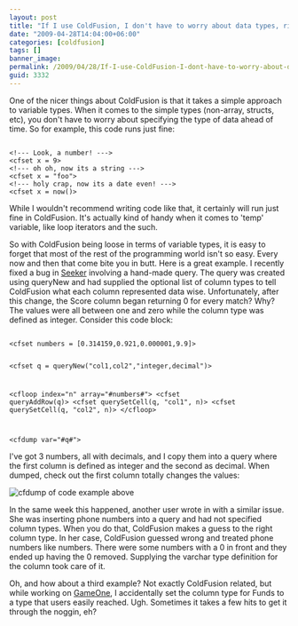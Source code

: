```yaml
---
layout: post
title: "If I use ColdFusion, I don't have to worry about data types, right?"
date: "2009-04-28T14:04:00+06:00"
categories: [coldfusion]
tags: []
banner_image: 
permalink: /2009/04/28/If-I-use-ColdFusion-I-dont-have-to-worry-about-data-types-right
guid: 3332
---
```


One of the nicer things about ColdFusion is that it takes a simple approach to variable types. When it comes to the simple types (non-array, structs, etc), you don't have to worry about specifying the type of data ahead of time. So for example, this code runs just fine:

<code>
&lt;!--- Look, a number! ---&gt;
&lt;cfset x = 9&gt;
&lt;!--- oh oh, now its a string ---&gt;
&lt;cfset x = "foo"&gt;
&lt;!--- holy crap, now its a date even! ---&gt;
&lt;cfset x = now()&gt;
</code>

While I wouldn't recommend writing code like that, it certainly will run just fine in ColdFusion. It's actually kind of handy when it comes to 'temp' variable, like loop iterators and the such.
<!--more-->
So with ColdFusion being loose in terms of variable types, it is easy to forget that most of the rest of the programming world isn't so easy. Every now and then that come bite you in butt. Here is a great example. I recently fixed a bug in <a href="http://seeker.riaforge.org">Seeker</a> involving a hand-made query. The query was created using queryNew and had supplied the optional list of column types to tell ColdFusion what each column represented data wise. Unfortunately, after this change, the Score column began returning 0 for every match? Why? The values were all between one and zero while the column type was defined as integer. Consider this code block:

<code>
&lt;cfset numbers = [0.314159,0.921,0.000001,9.9]&gt;

&lt;cfset q = queryNew("col1,col2","integer,decimal")&gt;

&lt;cfloop index="n" array="#numbers#"&gt;
	&lt;cfset queryAddRow(q)&gt;
	&lt;cfset querySetCell(q, "col1", n)&gt;
	&lt;cfset querySetCell(q, "col2", n)&gt;
&lt;/cfloop&gt;

&lt;cfdump var="#q#"&gt;
</code>

I've got 3 numbers, all with decimals, and I copy them into a query where the first column is defined as integer and the second as decimal. When dumped, check out the first column totally changes the values:

<img src="https://static.raymondcamden.com/images//Picture 153.png" title="cfdump of code example above">

In the same week this happened, another user wrote in with a similar issue. She was inserting phone numbers into a query and had not specified column types. When you do that, ColdFusion makes a guess to the right column type. In her case, ColdFusion guessed wrong and treated phone numbers like numbers. There were some numbers with a 0 in front and they ended up having the 0 removed. Supplying the varchar type definition for the column took care of it. 

Oh, and how about a third example? Not exactly ColdFusion related, but while working on <a href="http://gameone.coldfusionjedi.com">GameOne</a>, I accidentally set the column type for Funds to a type that users easily reached. Ugh. Sometimes it takes a few hits to get it through the noggin, eh?